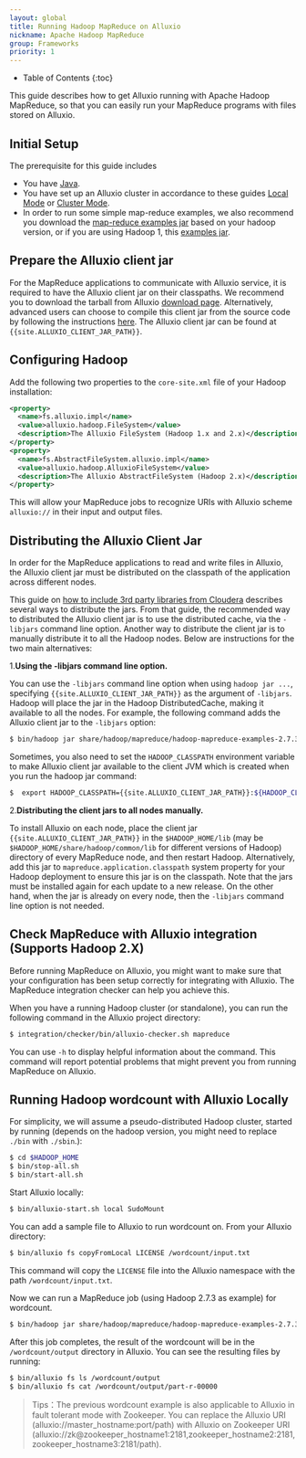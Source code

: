 ```yaml
---
layout: global
title: Running Hadoop MapReduce on Alluxio
nickname: Apache Hadoop MapReduce
group: Frameworks
priority: 1
---
```


* Table of Contents
{:toc}

This guide describes how to get Alluxio running with Apache Hadoop MapReduce, so that you can
easily run your MapReduce programs with files stored on Alluxio.

## Initial Setup

The prerequisite for this guide includes

- You have [Java](Java-Setup.html).
- You have set up an Alluxio cluster in accordance to these guides
[Local Mode](Running-Alluxio-Locally.html) or [Cluster Mode](Running-Alluxio-on-a-Cluster.html).
- In order to run some simple map-reduce examples, we also recommend you download the
[map-reduce examples jar](http://mvnrepository.com/artifact/org.apache.hadoop/hadoop-mapreduce-examples)
based on your hadoop version, or if you are using Hadoop 1, this
[examples jar](http://mvnrepository.com/artifact/org.apache.hadoop/hadoop-examples/1.2.1).

## Prepare the Alluxio client jar

For the MapReduce applications to communicate with Alluxio service, it is required to have the
Alluxio client jar on their classpaths. We recommend you to download the tarball from
Alluxio [download page](http://www.alluxio.org/download).
Alternatively, advanced users can choose to compile this client jar from the source code
by following the instructions [here](Building-Alluxio-From-Source.html#compute-framework-support).
The Alluxio client jar can be found at `{{site.ALLUXIO_CLIENT_JAR_PATH}}`.

## Configuring Hadoop

Add the following two properties to the `core-site.xml` file of your Hadoop installation:

```xml
<property>
  <name>fs.alluxio.impl</name>
  <value>alluxio.hadoop.FileSystem</value>
  <description>The Alluxio FileSystem (Hadoop 1.x and 2.x)</description>
</property>
<property>
  <name>fs.AbstractFileSystem.alluxio.impl</name>
  <value>alluxio.hadoop.AlluxioFileSystem</value>
  <description>The Alluxio AbstractFileSystem (Hadoop 2.x)</description>
</property>
```

This will allow your MapReduce jobs to recognize URIs with Alluxio scheme `alluxio://` in
their input and output files.

## Distributing the Alluxio Client Jar

In order for the MapReduce applications to read and write files in Alluxio, the Alluxio client jar
must be distributed on the classpath of the application across different nodes.

This guide on
[how to include 3rd party libraries from Cloudera](http://blog.cloudera.com/blog/2011/01/how-to-include-third-party-libraries-in-your-map-reduce-job/)
describes several ways to distribute the jars. From that guide, the recommended way to distributed
the Alluxio client jar is to use the distributed cache, via the `-libjars` command line option.
Another way to distribute the client jar is to manually distribute it to all the Hadoop nodes.
Below are instructions for the two main alternatives:

1.**Using the -libjars command line option.**

You can use the `-libjars` command line option when using `hadoop jar ...`,
specifying `{{site.ALLUXIO_CLIENT_JAR_PATH}}`
as the argument of `-libjars`. Hadoop will place the jar in the Hadoop DistributedCache, making it
available to all the nodes. For example, the following command adds the Alluxio client jar to the
`-libjars` option:

```bash
$ bin/hadoop jar share/hadoop/mapreduce/hadoop-mapreduce-examples-2.7.3.jar wordcount -libjars {{site.ALLUXIO_CLIENT_JAR_PATH}} <INPUT FILES> <OUTPUT DIRECTORY>
```

Sometimes, you also need to set the `HADOOP_CLASSPATH` environment variable to make Alluxio client
jar available to the client JVM which is created when you run the hadoop jar command:

```bash
$  export HADOOP_CLASSPATH={{site.ALLUXIO_CLIENT_JAR_PATH}}:${HADOOP_CLASSPATH}
```

2.**Distributing the client jars to all nodes manually.**

To install Alluxio on each node, place the client jar
`{{site.ALLUXIO_CLIENT_JAR_PATH}}` in the `$HADOOP_HOME/lib`
(may be `$HADOOP_HOME/share/hadoop/common/lib` for different versions of Hadoop) directory of every
MapReduce node, and then restart Hadoop. Alternatively, add this jar to
`mapreduce.application.classpath` system property for your Hadoop deployment
to ensure this jar is on the classpath.
Note that the jars must be installed again for each update to a new release. On the other hand,
when the jar is already on every node, then the `-libjars` command line option is not needed.

## Check MapReduce with Alluxio integration (Supports Hadoop 2.X)

Before running MapReduce on Alluxio, you might want to make sure that your configuration has been
setup correctly for integrating with Alluxio. The MapReduce integration checker can help you achieve this.

When you have a running Hadoop cluster (or standalone), you can run the following command in the Alluxio project directory:

```bash
$ integration/checker/bin/alluxio-checker.sh mapreduce
```

You can use `-h` to display helpful information about the command.
This command will report potential problems that might prevent you from running MapReduce on Alluxio.

## Running Hadoop wordcount with Alluxio Locally

For simplicity, we will assume a pseudo-distributed Hadoop cluster, started by running (depends on
the hadoop version, you might need to replace `./bin` with `./sbin`.):

```bash
$ cd $HADOOP_HOME
$ bin/stop-all.sh
$ bin/start-all.sh
```

Start Alluxio locally:

```bash
$ bin/alluxio-start.sh local SudoMount
```

You can add a sample file to Alluxio to run wordcount on. From your Alluxio directory:

```bash
$ bin/alluxio fs copyFromLocal LICENSE /wordcount/input.txt
```

This command will copy the `LICENSE` file into the Alluxio namespace with the path
`/wordcount/input.txt`.

Now we can run a MapReduce job (using Hadoop 2.7.3 as example) for wordcount.

```bash
$ bin/hadoop jar share/hadoop/mapreduce/hadoop-mapreduce-examples-2.7.3.jar wordcount -libjars {{site.ALLUXIO_CLIENT_JAR_PATH}} alluxio://localhost:19998/wordcount/input.txt alluxio://localhost:19998/wordcount/output
```

After this job completes, the result of the wordcount will be in the `/wordcount/output` directory
in Alluxio. You can see the resulting files by running:

```bash
$ bin/alluxio fs ls /wordcount/output
$ bin/alluxio fs cat /wordcount/output/part-r-00000
```

> Tips：The previous wordcount example is also applicable to Alluxio in fault tolerant mode with Zookeeper. 
You can replace the Alluxio URI (alluxio://master_hostname:port/path) with Alluxio on Zookeeper URI 
(alluxio://zk@zookeeper_hostname1:2181,zookeeper_hostname2:2181,zookeeper_hostname3:2181/path).
